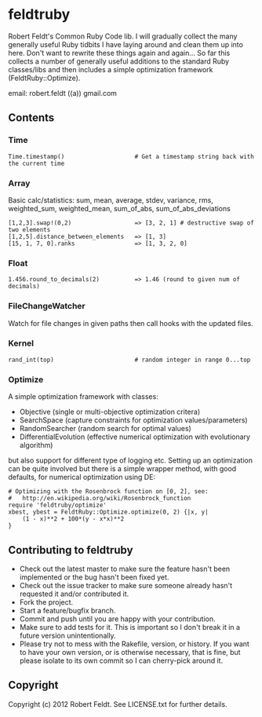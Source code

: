 feldtruby
=========
Robert Feldt's Common Ruby Code lib. I will gradually collect the many generally useful Ruby tidbits I have laying around and clean them up into here. Don't want to rewrite these things again and again... So far this collects a number of generally useful additions to the standard Ruby classes/libs and then includes a simple optimization framework (FeldtRuby::Optimize).

email: robert.feldt ((a)) gmail.com

Contents
--------
### Time
	Time.timestamp()    				# Get a timestamp string back with the current time

### Array

Basic calc/statistics: sum, mean, average, stdev, variance, rms, weighted_sum, weighted_mean,
sum_of_abs, sum_of_abs_deviations

	[1,2,3].swap!(0,2) 					=> [3, 2, 1] # destructive swap of two elements
	[1,2,5].distance_between_elements 	=> [1, 3]
    [15, 1, 7, 0].ranks					=> [1, 3, 2, 0]

### Float
	1.456.round_to_decimals(2) 			=> 1.46 (round to given num of decimals)

### FileChangeWatcher
Watch for file changes in given paths then call hooks with the updated files.

### Kernel
	rand_int(top)	 					# random integer in range 0...top

### Optimize
A simple optimization framework with classes:

* Objective				(single or multi-objective optimization critera)
* SearchSpace			(capture constraints for optimization values/parameters)
* RandomSearcher 		(random search for optimal values)
* DifferentialEvolution	(effective numerical optimization with evolutionary algorithm)

but also support for different type of logging etc. Setting up an optimization can
be quite involved but there is a simple wrapper method, with good defaults, for
numerical optimization using DE:

	# Optimizing with the Rosenbrock function on [0, 2], see:
	# 	http://en.wikipedia.org/wiki/Rosenbrock_function
	require 'feldtruby/optimize'
	xbest, ybest = FeldtRuby::Optimize.optimize(0, 2) {|x, y|
		(1 - x)**2 + 100*(y - x*x)**2
	}

Contributing to feldtruby
------------------------- 
* Check out the latest master to make sure the feature hasn't been implemented or the bug hasn't been fixed yet.
* Check out the issue tracker to make sure someone already hasn't requested it and/or contributed it.
* Fork the project.
* Start a feature/bugfix branch.
* Commit and push until you are happy with your contribution.
* Make sure to add tests for it. This is important so I don't break it in a future version unintentionally.
* Please try not to mess with the Rakefile, version, or history. If you want to have your own version, or is otherwise necessary, that is fine, but please isolate to its own commit so I can cherry-pick around it.

Copyright
------------
Copyright (c) 2012 Robert Feldt. See LICENSE.txt for
further details.
